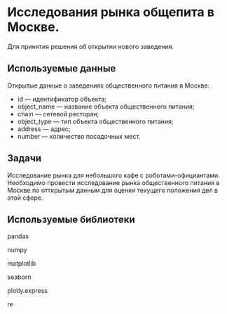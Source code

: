 # Исследования рынка общепита в Москве.
Для принятия решения об открытии нового заведения.

## Используемые данные

Открытые данные о заведениях общественного питания в Москве:

- id — идентификатор объекта;
- object_name — название объекта общественного питания;
- chain — сетевой ресторан;
- object_type — тип объекта общественного питания;
- address — адрес;
- number — количество посадочных мест.

## Задачи

Исследование рынка для небольшого кафе с роботами-официантами. Необходимо провести исследование рынка общественного питания в Москве по отткрытым данным для оценки текущего положения дел в этой сфере.

## Используемые библиотеки

pandas

numpy

matplotlib

seaborn

plotly.express

re
